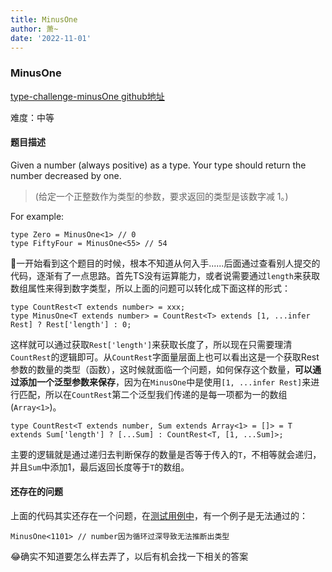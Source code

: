 ```yaml
---
title: MinusOne
author: 萧~
date: '2022-11-01'
---
```


### MinusOne
[type-challenge-minusOne github地址](https://github.com/type-challenges/type-challenges/blob/main/questions/02257-medium-minusone/README.zh-CN.md)

难度：中等

#### 题目描述

Given a number (always positive) as a type. Your type should return the number decreased by one.

>(给定一个正整数作为类型的参数，要求返回的类型是该数字减 1。)

For example:
```
type Zero = MinusOne<1> // 0
type FiftyFour = MinusOne<55> // 54
```

🤣一开始看到这个题目的时候，根本不知道从何入手......后面通过查看别人提交的代码，逐渐有了一点思路。首先TS没有运算能力，或者说需要通过```length```来获取数组属性来得到数字类型，所以上面的问题可以转化成下面这样的形式：
```
type CountRest<T extends number> = xxx;
type MinusOne<T extends number> = CountRest<T> extends [1, ...infer Rest] ? Rest['length'] : 0;
```
这样就可以通过获取```Rest['length']```来获取长度了，所以现在只需要理清```CountRest```的逻辑即可。从```CountRest```字面量层面上也可以看出这是一个获取Rest参数的数量的类型（函数），这时候就面临一个问题，如何保存这个数量，**可以通过添加一个泛型参数来保存**，因为在```MinusOne```中是使用```[1, ...infer Rest]```来进行匹配，所以在```CountRest```第二个泛型我们传递的是每一项都为一的数组(```Array<1>```)。
```
type CountRest<T extends number, Sum extends Array<1> = []> = T extends Sum['length'] ? [...Sum] : CountRest<T, [1, ...Sum]>;
```
主要的逻辑就是通过递归去判断保存的数量是否等于传入的```T```，不相等就会递归，并且```Sum```中添加1，最后返回长度等于```T```的数组。

#### 还存在的问题
上面的代码其实还存在一个问题，在[测试用例中](https://www.typescriptlang.org/play?#code/PQKgUABBBM0KwHYIFoIFkCWA7ArgZwHksBTSFZCysgIwE918AXAQwDMB7CAMWYwC8IACgACrZrT6SAtgEoIAYkC0coElvBVOaMAFmTLy9EQBkZgO7cdUQJt+gLO1AAHKAqOUDG1oBdTQA6mgHXlAXHKBvH0DR6oBC3QEPKToAw-4CBkYBCNoAr8YB7aj7egPRmgKfRToDq2oDzihAAjIBADKYQgNHygEGaAFw5AAZljHhkjLQADsQQAFrEAE6cALzo2PhExAA86QB8EMDAEAAMVbX1XBis1VzsOM0QHZi4hCS9cHBDIxBwACxkZSU5Q4AU6hAA4hhaONQQgFBygKfmgNDugFj-moyMNXiFIxUAMaaAB0ACs8CD2M0AObAWCIYB8TTIADCADkwCBgGBcaAIAB9InEknEiCAA3kfIBjuUAgB6E0kMgkQbG46p1TrrHq9AAqEGIAA9GMQsAATPAQXBSagtIYdZhYWi4sD4xkMiCAaVtAKvRgApXXL01VklkYKQ1aGMCBs+oAbwgAFEAI44ZgAGwANHb+XVAeaAL4QVitKQQADkwktyGBLudwphxDwwBwjAwzrwwdZUwggOYeDjKwgAG0yLbPcRvb0HU7nb01t1NoN3WMBgNXUWS2WKy7q10Nn1ts39gcmy2oMWvYxy47OzWe70AMz96BD1tjieVrucutjRvugCcO6XI7b447VenXPS6TG9Yyl8bzbAAF0lcqQPqDUzANByVkAptZvg3MnFQDIIZADAlQBquUpQBjyMAFW9Pm+X5-mAIFQQhKFYXheAEGAeU8AAdxaJEUQxYCIDeGC4J+P4ATwYFwUhaE4QRLC8HYZ1EwwdgsEqKAhkAF7NACxNYwKIQ6jaNQhjCLRTEWTAIA)，有一个例子是无法通过的：
```
MinusOne<1101> // number因为循环过深导致无法推断出类型
```
😂确实不知道要怎么样去弄了，以后有机会找一下相关的答案
